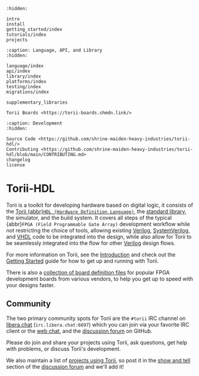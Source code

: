 <!-- markdownlint-disable MD041 MD033 -->
```{toctree}
:hidden:

intro
install
getting_started/index
tutorials/index
projects
```

```{toctree}
:caption: Language, API, and Library
:hidden:

language/index
api/index
library/index
platforms/index
testing/index
migrations/index

supplementary_libraries

Torii Boards <https://torii-boards.shmdn.link/>
```

```{toctree}
:caption: Development
:hidden:

Source Code <https://github.com/shrine-maiden-heavy-industries/torii-hdl/>
Contributing <https://github.com/shrine-maiden-heavy-industries/torii-hdl/blob/main/CONTRIBUTING.md>
changelog
license
```

# Torii-HDL

Torii is a toolkit for developing hardware based on digital logic, it consists of the [Torii {abbr}`HDL (Hardware Definition Language)`], the [standard library], the simulator, and the build system. It covers all steps of the typical {abbr}`FPGA (Field Programmable Gate Array)` development workflow while not restricting the choice of tools, allowing existing [Verilog], [SystemVerilog], and [VHDL] code to be integrated into the design, while also allow for Torii to be seamlessly integrated into the flow for other [Verilog] design flows.

For more information on Torii, see the [Introduction] and check out the [Getting Started] guide for how to get up and running with Torii.

There is also a [collection of board definition files] for popular FPGA development boards from various vendors, to help you get up to speed with your designs faster.

## Community

The two primary community spots for Torii are the `#torii` IRC channel on [libera.chat] (`irc.libera.chat:6697`) which you can join via your favorite IRC client or the [web chat], and the [discussion forum] on GitHub.

Please do join and share your projects using Torii, ask questions, get help with problems, or discuss Torii's development.

We also maintain a list of [projects using Torii], so post it in the [show and tell] section of the [discussion forum] and we'll add it!

[Verilog]: https://ieeexplore.ieee.org/document/1620780
[SystemVerilog]: https://ieeexplore.ieee.org/document/8299595
[VHDL]: https://ieeexplore.ieee.org/document/8938196
[Torii {abbr}`HDL (Hardware Definition Language)`]: ./language/index.md
[standard library]: ./library/index.md
[Introduction]: ./intro.md
[Getting Started]: ./getting_started/index.md
[collection of board definition files]: https://torii-boards.shmdn.link/
[libera.chat]: https://libera.chat/
[web chat]: https://web.libera.chat/#torii
[discussion forum]: https://github.com/shrine-maiden-heavy-industries/torii-hdl/discussions
[projects using Torii]: ./projects.md
[show and tell]: https://github.com/shrine-maiden-heavy-industries/torii-hdl/discussions/categories/show-and-tell
